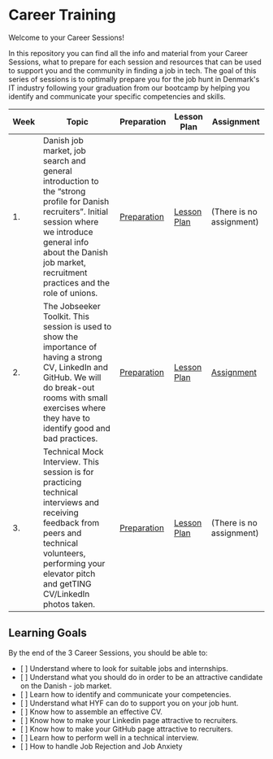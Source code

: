 # Career Training

Welcome to your Career Sessions!

In this repository you can find all the info and material from your Career Sessions, what to prepare for each session and resources that can be used to support you and the community in finding a job in tech. The goal of this series of sessions is to optimally prepare you for the job hunt in Denmark's IT industry following your graduation from our bootcamp by helping you identify and communicate your specific competencies and skills. 

| Week | Topic                                                                                                       | Preparation                              | Lesson Plan                                       | Assignment                    |
| ---- | ----------------------------------------------------------------------------------------------------------- | ---------------------------------------- | ------------------------------------------------- | ----------------------------- |
| 1.   | Danish job market, job search and general introduction to the “strong profile for Danish recruiters”. Initial session where we introduce general info about the Danish job market, recruitment practices and the role of unions. | [Preparation](./week1/preparation.md) | [Lesson Plan](./week1/lesson-plan.md) | (There is no assignment) |
| 2.   | The Jobseeker Toolkit. This session is used to show the importance of having a strong CV, LinkedIn and GitHub. We will do break-out rooms with small exercises where they have to identify good and bad practices. | [Preparation](./week2/preparation.md) | [Lesson Plan](./week2/lesson-plan.md) | [Assignment](./week2/assignment.md) |
| 3.   | Technical Mock Interview. This session is for practicing technical interviews and receiving feedback from peers and technical volunteers, performing your elevator pitch and getTING CV/LinkedIn photos taken. | [Preparation](./week3/preparation.md) | [Lesson Plan](./week3/lesson-plan.md) | (There is no assignment) |

## Learning Goals
By the end of the 3 Career Sessions, you should be able to:

- [ ] Understand where to look for suitable jobs and internships.
- [ ] Understand what you should do in order to be an attractive candidate on the Danish - job market.
- [ ] Learn how to identify and communicate your competencies.
- [ ] Understand what HYF can do to support you on your job hunt.
- [ ] Know how to assemble an effective CV.
- [ ] Know how to make your Linkedin page attractive to recruiters.
- [ ] Know how to make your GitHub page attractive to recruiters.
- [ ] Learn how to perform well in a technical interview.
- [ ] How to handle Job Rejection and Job Anxiety
